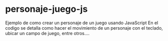 # personaje-juego-js
Ejemplo de como crear un personaje de un juego usando JavaScript
En el codigo se detalla como hacer el movimiento de un personaje con el teclado, ubicar un campo de juego, entre otros....

